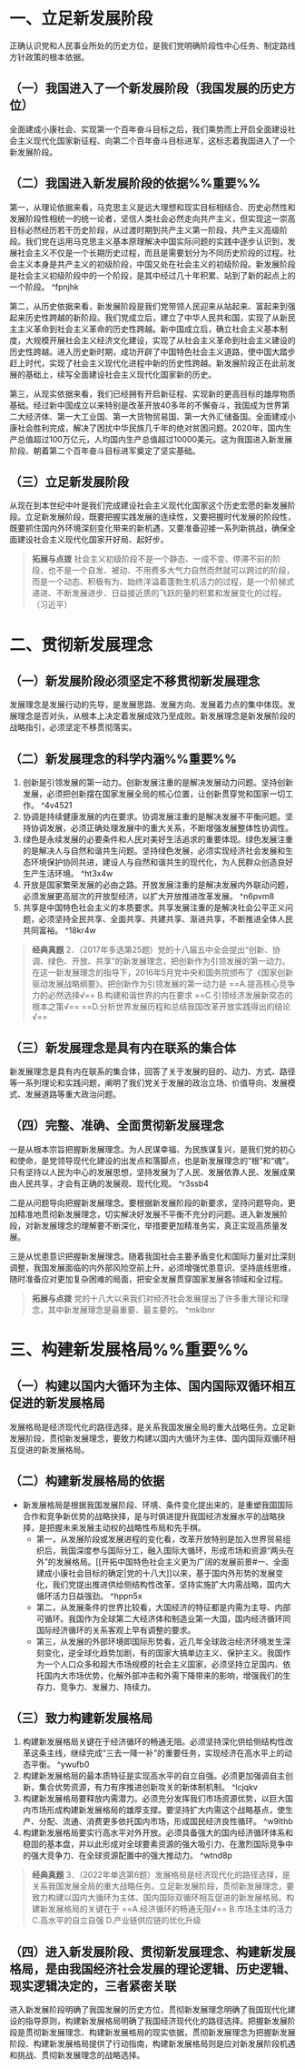 # 一、立足新发展阶段
正确认识党和人民事业所处的历史方位，是我们党明确阶段性中心任务、制定路线方针政策的根本依据。
## （一）我国进入了一个新发展阶段（我国发展的历史方位）
全面建成小康社会、实现第一个百年奋斗目标之后，我们乘势而上开启全面建设社会主义现代化国家新征程、向第二个百年奋斗目标进军，这标志着我国进入了一个新发展阶段。
## （二）我国进入新发展阶段的依据%%重要%%
第一，从理论依据来看，马克思主义是远大理想和现实目标相结合、历史必然性和发展阶段性相统一的统一论者，坚信人类社会必然走向共产主义，但实现这一崇高目标必然经历若干历史阶段，从过渡时期到共产主义第一阶段、共产主义高级阶段。我们党在运用马克思主义基本原理解决中国实际问题的实践中逐步认识到，发展社会主义不仅是一个长期历史过程，而且是需要划分为不同历史阶段的过程。社会主义本身是共产主义的初级阶段，中国又处在社会主义的初级阶段。新发展阶段是社会主义初级阶段中的一个阶段，是其中经过几十年积累、站到了新的起点上的一个阶段。 ^fpnjhk

第二，从历史依据来看，新发展阶段是我们党带领人民迎来从站起来、富起来到强起来历史性跨越的新阶段。我们党成立后，建立了中华人民共和国，实现了从新民主主义革命到社会主义革命的历史性跨越。新中国成立后，确立社会主义基本制度，大规模开展社会主义经济文化建设，实现了从社会主义革命到社会主义建设的历史性跨越。进入历史新时期，成功开辟了中国特色社会主义道路，使中国大踏步赶上时代，实现了社会主义现代化进程中新的历史性跨越。新发展阶段正在此前发展的基础上，续写全面建设社会主义现代化国家新的历史。

第三，从现实依据来看，我们已经拥有开启新征程、实现新的更高目标的雄厚物质基础。经过新中国成立以来特别是改革开放40多年的不懈奋斗，我国成为世界第二大经济体、第一大工业国、第一大货物贸易国、第一大外汇储备国。全面建成小康社会胜利完成，解决了困扰中华民族几千年的绝对贫困问题。2020年，国内生产总值超过100万亿元，人均国内生产总值超过10000美元。这为我国进入新发展阶段、朝着第二个百年奋斗目标进军奠定了坚实基础。
## （三）立足新发展阶段
从现在到本世纪中叶是我们完成建设社会主义现代化国家这个历史宏愿的新发展阶段。立足新发展阶段，既要把握实践发展的连续性，又要把握时代发展的阶段性，既要抓住国内外环境深刻变化带来的新机遇，又要准备迎接一系列新挑战，确保全面建设社会主义现代化国家开好局、起好步。

>**拓展与点拨** 
社会主义初级阶段不是一个静态、一成不变、停滞不前的阶段，也不是一个自发、被动、不用费多大气力自然而然就可以跨过的阶段，而是一个动态、积极有为、始终洋溢着蓬勃生机活力的过程，是一个阶梯式递进、不断发展进步、日益接近质的飞跃的量的积累和发展变化的过程。（习近平）
# 二、贯彻新发展理念
## （一）新发展阶段必须坚定不移贯彻新发展理念
发展理念是发展行动的先导，是发展思路、发展方向、发展着力点的集中体现。发展理念是否对头，从根本上决定着发展成效乃至成败。新发展理念是新发展阶段的战略指引，必须坚定不移贯彻落实。
## （二）新发展理念的科学内涵%%重要%%
1. 创新是引领发展的第一动力。创新发展注重的是解决发展动力问题。坚持创新发展，必须把创新摆在国家发展全局的核心位置，让创新贯穿党和国家一切工作。 ^4v4521
2. 协调是持续健康发展的内在要求。协调发展注重的是解决发展不平衡问题。坚持协调发展，必须正确处理发展中的重大关系，不断增强发展整体性协调性。
3. 绿色是永续发展的必要条件和人民对美好生活追求的重要体现。绿色发展注重的是解决人与自然和谐共生问题。坚持绿色发展，必须实现经济社会发展和生态环境保护协同共进，建设人与自然和谐共生的现代化，为人民群众创造良好生产生活环境。 ^ht3x4w
4. 开放是国家繁荣发展的必由之路。开放发展注重的是解决发展内外联动问题，必须发展更高层次的开放型经济，以扩大开放推进改革发展。 ^n6pvm8
5. 共享是中国特色社会主义的本质要求。共享发展注重的是解决社会公平正义问题，必须坚持全民共享、全面共享、共建共享、渐进共享，不断推进全体人民共同富裕。 ^18kr4w

>**经典真题**
2．（2017年多选第25题）党的十八届五中全会提出“创新、协调、绿色、开放、共享”的新发展理念，把创新作为引领发展的第一动力。在这一新发展理念的指导下，2016年5月党中央和国务院颁布了《国家创新驱动发展战略纲要》。把创新作为引领发展的第一动力是
==A.提高核心竞争力的必然选择√==
B.构建和谐世界的内在要求
==C.引领经济发展新常态的根本之策√==
==D.分析世界发展历程和总结我国改革开放实践得出的结论√==
## （三）新发展理念是具有内在联系的集合体
新发展理念是具有内在联系的集合体，回答了关于发展的目的、动力、方式、路径等一系列理论和实践问题，阐明了我们党关于发展的政治立场、价值导向、发展模式、发展道路等重大政治问题。
## （四）完整、准确、全面贯彻新发展理念
一是从根本宗旨把握新发展理念。为人民谋幸福、为民族谋复兴，是我们党的初心和使命，是党领导现代化建设的出发点和落脚点，也是新发展理念的“根”和“魂”。只有坚持以人民为中心的发展思想，坚持发展为了人民、发展依靠人民、发展成果由人民共享，才会有正确的发展观、现代化观。 ^r3ssb4

二是从问题导向把握新发展理念。要根据新发展阶段的新要求，坚持问题导向，更加精准地贯彻新发展理念，切实解决好发展不平衡不充分的问题。进入新发展阶段，对新发展理念的理解要不断深化，举措要更加精准务实，真正实现高质量发展。

三是从忧患意识把握新发展理念。随着我国社会主要矛盾变化和国际力量对比深刻调整，我国发展面临的内外部风险空前上升，必须增强忧患意识、坚持底线思维，随时准备应对更加复杂困难的局面，把安全发展贯穿国家发展各领域和全过程。

>**拓展与点拨**
党的十八大以来我们对经济社会发展提出了许多重大理论和理念，其中新发展理念是最重要、最主要的。
^mklbnr
# 三、构建新发展格局%%重要%%
## （一）构建以国内大循环为主体、国内国际双循环相互促进的新发展格局
发展格局是经济现代化的路径选择，是关系我国发展全局的重大战略任务。立足新发展阶段，贯彻新发展理念，要致力构建以国内大循环为主体、国内国际双循环相互促进的新发展格局。
## （二）构建新发展格局的依据
- 新发展格局是根据我国发展阶段、环境、条件变化提出来的，是重塑我国国际合作和竞争新优势的战略抉择，是与时俱进提升我国经济发展水平的战略抉择，是把握未来发展主动权的战略性布局和先手棋。
	- 第一，从发展阶段或发展进程的变化看，改革开放特别是加入世界贸易组织后，我国深度参与国际分工，融入国际大循环，形成市场和资源“两头在外”的发展格局。[[开拓中国特色社会主义更为广阔的发展前景#一、全面建成小康社会目标的确定|党的十八大]]以来，基于国内外形势的发展变化，我们党提出推进供给侧结构性改革，坚持实施扩大内需战略，国内大循环活力日益强劲。 ^hppn5x
	- 第二，从发展条件的世界比较看，大国经济的特征都是内需为主导、内部可循环。我国作为全球第二大经济体和制造业第一大国，国内经济循环同国际经济循环的关系客观上早有调整的要求。
	- 第三，从发展的外部环境即国际形势看，近几年全球政治经济环境发生深刻变化，逆全球化趋势加剧，有的国家大搞单边主义、保护主义。我国作为一个人口众多和超大市场规模的社会主义国家，必须坚持立足国内、依托国内大市场优势，化解外部冲击和外需下降带来的影响，增强我们的生存力、竞争力、发展力、持续力。
## （三）致力构建新发展格局
1. 构建新发展格局关键在于经济循环的畅通无阻。必须坚持深化供给侧结构性改革这条主线，继续完成“三去一降一补”的重要任务，实现经济在高水平上的动态平衡。 ^ywufb0
2. 构建新发展格局的最本质特征是实现高水平的自立自强。必须更加强调自主创新，集合优势资源，有力有序推进创新攻关的新体制机制。 ^lcjqkv
3. 构建新发展格局要释放内需潜力。必须充分发挥我们市场资源优势，以巨大国内市场形成构建新发展格局的雄厚支撑。要坚持扩大内需这个战略基点，使生产、分配、流通、消费更多依托国内市场，形成国民经济良性循环。 ^w9lthb
4. 构建新发展格局要实行高水平对外开放。必须具备强大的国内经济循环体系和稳固的基本盘，并以此形成对全球要素资源的强大吸引力、在激烈国际竞争中的强大竞争力、在全球资源配置中的强大推动力。 ^wtnd8p

>**经典真题**
3．（2022年单选第6题）发展格局是经济现代化的路径选择，是关系我国发展全局的重大战略任务。立足新发展阶段，贯彻新发展理念，要致力构建以国内大循环为主体、国内国际双循环相互促进的新发展格局。构建新发展格局的关键在于
==A.经济循环的畅通无阻√==
B.市场主体的活力
C.高水平的自立自强
D.产业链供应链的优化升级
## （四）进入新发展阶段、贯彻新发展理念、构建新发展格局，是由我国经济社会发展的理论逻辑、历史逻辑、现实逻辑决定的，三者紧密关联
进入新发展阶段明确了我国发展的历史方位，贯彻新发展理念明确了我国现代化建设的指导原则，构建新发展格局明确了我国经济现代化的路径选择。把握新发展阶段是贯彻新发展理念、构建新发展格局的现实依据，贯彻新发展理念为把握新发展阶段、构建新发展格局提供了行动指南，构建新发展格局则是应对新发展阶段机遇和挑战、贯彻新发展理念的战略选择。